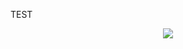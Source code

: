 TEST
<p align="center">
  <img src="https://github.com/HanHyungGeun/PrivateHG/assets/36961638/0f199905-e1e9-49fe-aa6c-23289ce541f1">
</p>
